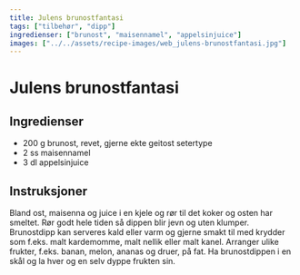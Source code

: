 ```yaml
---
title: Julens brunostfantasi
tags: ["tilbehør", "dipp"]
ingredienser: ["brunost", "maisennamel", "appelsinjuice"]
images: ["../../assets/recipe-images/web_julens-brunostfantasi.jpg"]
---
```


# Julens brunostfantasi

## Ingredienser

- 200 g brunost, revet, gjerne ekte geitost setertype
- 2 ss maisennamel
- 3 dl appelsinjuice

## Instruksjoner

Bland ost, maisenna og juice i en kjele og rør til det koker og osten har smeltet. Rør godt hele tiden så dippen blir jevn og uten klumper. Brunostdipp kan serveres kald eller varm og gjerne smakt til med krydder som f.eks. malt kardemomme, malt nellik eller malt kanel. Arranger ulike frukter, f.eks. banan, melon, ananas og druer, på fat. Ha brunostdippen i en skål og la hver og en selv dyppe frukten sin.
